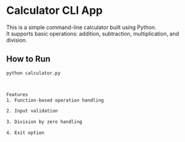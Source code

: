 # Calculator CLI App

This is a simple command-line calculator built using Python.  
It supports basic operations: addition, subtraction, multiplication, and division.

## How to Run

```bash
python calculator.py



Features
1. Function-based operation handling

2. Input validation

3. Division by zero handling

4. Exit option

